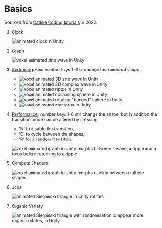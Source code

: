 # Basics

Sourced from [Catlike Coding tutorials](https://catlikecoding.com/unity/tutorials/basics/) in 2022.

1. Clock

   ![animated clock in Unity](img/basics/demo1-clock.gif)
1. Graph

   ![voxel animated sine wave in Unity](img/basics/demo2-graph.gif)
1. [Surfaces](demos/basics/3-surfaces/index.html);
   press number keys 1-6 to change the rendered shape.

    - ![voxel animated 3D sine wave in Unity](img/basics/demo3-1wave.gif)
    - ![voxel animated 3D complex wave in Unity](img/basics/demo3-2multiwave.gif)
    - ![voxel animated ripple in Unity](img/basics/demo3-3ripple.gif)
    - ![voxel animated collapsing sphere in Unity](img/basics/demo3-4sphere-1collapse.gif)
    - ![voxel animated rotating "banded" sphere in Unity](img/basics/demo3-4sphere-2rotate.gif)
    - ![voxel animated star torus in Unity](img/basics/demo3-5torus.gif)
1. [Performance](demos/basics/4-performance/index.html);
   number keys 1-6 still change the shape,
   but in addition the transition mode can be altered by pressing:

   - 'N' to disable the transition,
   - 'C' to cycle between the shapes,
   - 'R' for a random transition.

   ![voxel animated graph in Unity morphs between a wave, a ripple and a torus before returning to a ripple](img/basics/demo4-random.gif)
1. Compute Shaders

   ![voxel animated graph in Unity morphs quickly between multiple shapes](img/basics/demo5-shaders-random.gif)
1. Jobs

   ![animated Sierpiński triangle in Unity rotates](img/basics/demo6-fractal.gif)
1. Organic Variety

   ![animated Sierpiński triangle with randomisation to appear more organic rotates, in Unity](img/basics/demo7-organic.gif)

